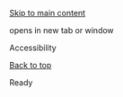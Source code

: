 [Skip to main content](https://www.pittsburghpa.gov/Site-Footer/Sub-Footer-Links/Accessibility#main-content)

opens in new tab or window

Accessibility

[Back to top](https://www.pittsburghpa.gov/Site-Footer/Sub-Footer-Links/Accessibility#body-top)

Ready

